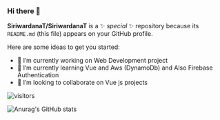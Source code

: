 ### Hi there 👋


**SiriwardanaT/SiriwardanaT** is a ✨ _special_ ✨ repository because its `README.md` (this file) appears on your GitHub profile.

Here are some ideas to get you started:

- 🔭 I’m currently working on Web Development project
- 🌱 I’m currently learning Vue and Aws (DynamoDb) and Also Firebase Authentication
- 👯 I’m looking to collaborate on Vue js projects

![visitors](https://visitor-badge.glitch.me/badge?page_id=page.id)

![Anurag's GitHub stats](https://github-readme-stats.vercel.app/api?username=SiriwardanaT&show_icons=true&theme=radical)
